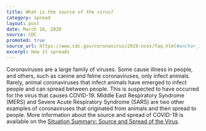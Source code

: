 ```yaml
---
title: What is the source of the virus?
category: spread
layout: post
date: March 16, 2020
source: CDC
promoted: true
source_url: https://www.cdc.gov/coronavirus/2019-ncov/faq.html#anchor_1584386553767
excerpt: How it spreads
---
```


Coronaviruses are a large family of viruses. Some cause illness in people, and others, such as canine and feline coronaviruses, only infect animals. Rarely, animal coronaviruses that infect animals have emerged to infect people and can spread between people. This is suspected to have occurred for the virus that causes COVID-19. Middle East Respiratory Syndrome (MERS) and Severe Acute Respiratory Syndrome (SARS) are two other examples of coronaviruses that originated from animals and then spread to people. More information about the source and spread of COVID-19 is available on the
<a href="https://www.cdc.gov/coronavirus/2019-ncov/faq.html#spreads"> Situation Summary: Source and Spread
of the Virus</a>.
